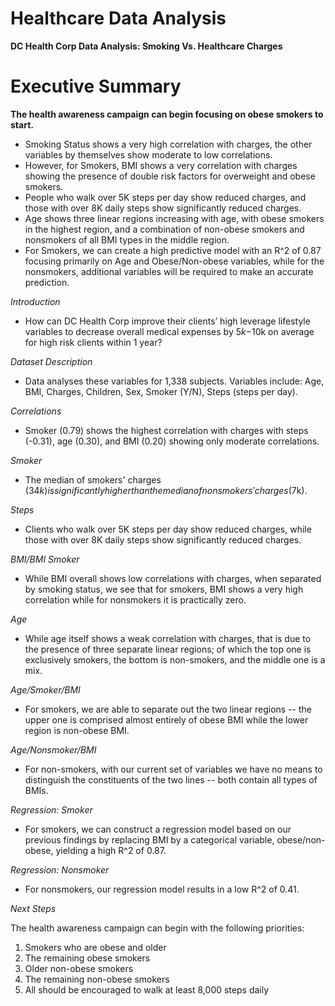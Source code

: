 # Healthcare Data Analysis
**DC Health Corp Data Analysis: Smoking Vs. Healthcare Charges**

# Executive Summary

**The health awareness campaign can begin focusing on obese smokers to start.**

- Smoking Status shows a very high correlation with charges, the other variables by themselves show moderate to low correlations.
- However, for Smokers, BMI shows a very correlation with charges showing the presence of double risk factors for overweight and obese smokers.
- People who walk over 5K steps per day show reduced charges, and those with over 8K daily steps show significantly reduced charges.
- Age shows three linear regions increasing with age, with obese smokers in the highest region, and a combination of non-obese smokers and nonsmokers of all BMI types in the middle region.
- For Smokers, we can create a high predictive model with an R^2 of 0.87 focusing primarily on Age and Obese/Non-obese variables, while for the nonsmokers, additional variables will be required to make an accurate prediction.

*Introduction*

- How can DC Health Corp improve their clients’ high leverage lifestyle variables to decrease overall medical expenses by $5k-$10k on average for high risk clients within 1 year?  

*Dataset Description*

- Data analyses these variables for 1,338 subjects. Variables include: Age, BMI, Charges, Children, Sex, Smoker (Y/N), Steps (steps per day). 

*Correlations*

- Smoker (0.79) shows the highest correlation with charges with steps (-0.31),  age (0.30), and BMI (0.20) showing only moderate correlations.

*Smoker*

- The median of smokers' charges ($34k) is significantly higher than the median of nonsmokers' charges ($7k).

*Steps*

- Clients who walk over 5K steps per day show reduced charges, while those with over 8K daily steps show significantly reduced charges.

*BMI/BMI Smoker*

- While BMI overall shows low correlations with charges, when separated by smoking status, we see that for smokers, BMI shows a very high correlation while for nonsmokers it is practically zero.

*Age*

- While age itself shows a weak correlation with charges, that is due to the presence of three separate linear regions; of which the top one is exclusively smokers, the bottom is non-smokers, and the middle one is a mix.

*Age/Smoker/BMI*

- For smokers, we are able to separate out the two linear regions -- the upper one is comprised almost entirely of obese BMI while the lower region is non-obese BMI. 

*Age/Nonsmoker/BMI*

- For non-smokers, with our current set of variables we have no means to distinguish the constituents of the two lines -- both contain all types of BMIs. 

*Regression: Smoker*

- For smokers, we can construct a regression model based on our previous findings by replacing BMI by a categorical variable, obese/non-obese, yielding a high R^2 of 0.87. 
 
*Regression: Nonsmoker*

- For nonsmokers, our regression model results in a low R^2 of 0.41.


*Next Steps*

The health awareness campaign can begin with the following priorities:
1) Smokers who are obese and older
2) The remaining obese smokers
3) Older non-obese smokers 
4) The remaining non-obese smokers
5) All should be encouraged to walk at least 8,000 steps daily

